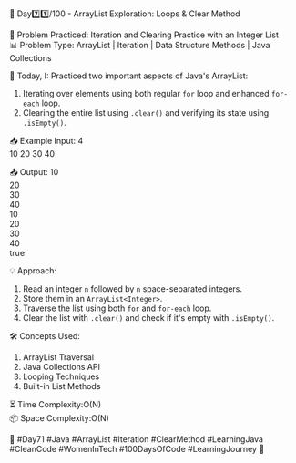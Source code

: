 🚀 Day7️⃣1️⃣/100 - ArrayList Exploration: Loops & Clear Method

🧩 Problem Practiced: Iteration and Clearing Practice with an Integer List  
📊 Problem Type: ArrayList | Iteration | Data Structure Methods | Java Collections

📝 Today, I:
Practiced two important aspects of Java's ArrayList:
1. Iterating over elements using both regular `for` loop and enhanced `for-each` loop.
2. Clearing the entire list using `.clear()` and verifying its state using `.isEmpty()`.

📥 Example Input:
4  
10 20 30 40

📤 Output:
10  
20  
30  
40  
10  
20  
30  
40  
true

💡 Approach:
1. Read an integer `n` followed by `n` space-separated integers.
2. Store them in an `ArrayList<Integer>`.
3. Traverse the list using both `for` and `for-each` loop.
4. Clear the list with `.clear()` and check if it's empty with `.isEmpty()`.

🛠️ Concepts Used:
1. ArrayList Traversal  
2. Java Collections API  
3. Looping Techniques  
4. Built-in List Methods

⏳ Time Complexity:O(N)  
📦 Space Complexity:O(N)

🌱 #Day71 #Java #ArrayList #Iteration #ClearMethod #LearningJava #CleanCode #WomenInTech #100DaysOfCode #LearningJourney 🚀
